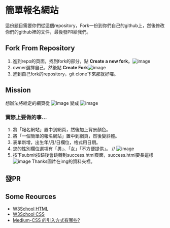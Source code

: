 # 簡單報名網站
這份題目需要你們從這個repository，Fork一份到你們自己的github上，然後修改你們的github裡的文件，最後發PR給我們。
## Fork From Repository
1. 進到repo的頁面，找到fork的部分，點 **Create a new fork**。![image](https://i.imgur.com/oiiHz4F.png)
2. owner選擇自己，然後點 **Create Fork**![image](https://i.imgur.com/nZGBfRO.png)
3. 進到自己fork的repository，git clone下來那就好囉。


## Mission
想辦法將給定的網頁從
![image](https://i.imgur.com/aZ8BHeN.png)
變成
![image](https://i.imgur.com/obGqUAy.png)
### 實際上要做的事...
1. 將「報名網站」置中到網頁，然後加上背景顏色。
2. 將「一個簡單的報名網站」置中到網頁，然後變斜體。
3. 表單新增，出生年/月/日欄位，格式用日期。
4. 您的性別欄位選項有「男」、「女」「不方便提供」。 //
![image](https://i.imgur.com/ZZlrB72.png)
5. 按下submit按鈕後會跳轉到success.html頁面，success.html要長這樣
![image](https://i.imgur.com/VmTBo7t.png)
Thanks圖片在img的資料夾裡。

## 發PR


## Some Reources
* [W3School HTML](https://www.w3schools.com/html/default.asp)
* [W3School CSS](https://www.w3schools.com/css/default.asp)
* [Medium-CSS 的引入方式有哪些?](https://medium.com/@small2883/css-%E7%9A%84%E4%B8%89%E7%A8%AE%E5%BC%95%E5%85%A5%E6%96%B9%E5%BC%8F%E6%9C%89%E5%93%AA%E4%BA%9B-58dc7570bb9c)
